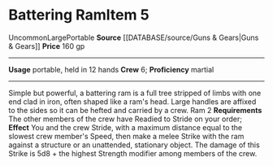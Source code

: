 ﻿---
bulk: '20'
id: '3'
item_category: Siege Weapons
level: '5'
name: Battering Ram
price: 160 gp
rarity: Uncommon
size: Large
source: '[[DATABASE/source/Guns & Gears|Guns & Gears]]'
trait:
- '[[DATABASE/trait/Portable|Portable]]'
- '[[DATABASE/trait/Uncommon|Uncommon]]'
type: Siege Weapon
usage: portable, held in 12 hands

---
# Battering Ram<span class="item-type">Item 5</span>

<span class="trait-uncommon item-trait">Uncommon</span><span class="trait-size item-trait">Large</span><span class="item-trait">Portable</span>
**Source** [[DATABASE/source/Guns & Gears|Guns & Gears]]
**Price** 160 gp

---
**Usage** portable, held in 12 hands
**Crew** 6; **Proficiency** martial

---
Simple but powerful, a battering ram is a full tree stripped of limbs with one end clad in iron, often shaped like a ram's head. Large handles are affixed to the sides so it can be hefted and carried by a crew.
 Ram <span class="action-icon">2</span> **Requirements** The other members of the crew have Readied to Stride on your order; **Effect** You and the crew Stride, with a maximum distance equal to the slowest crew member's Speed, then make a melee Strike with the ram against a structure or an unattended, stationary object. The damage of this Strike is 5d8 + the highest Strength modifier among members of the crew.